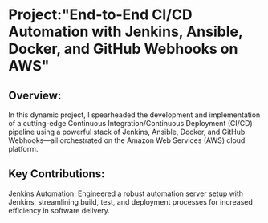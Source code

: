  <h1>Project:"End-to-End CI/CD Automation with Jenkins, Ansible, Docker, and GitHub Webhooks on AWS" </h1>

<h2>Overview:</h2>
<p>In this dynamic project, I spearheaded the development and implementation of a cutting-edge Continuous Integration/Continuous Deployment (CI/CD) pipeline using a powerful stack of Jenkins, Ansible, Docker, and GitHub Webhooks—all orchestrated on the Amazon Web Services (AWS) cloud platform.</p>


<h2>Key Contributions:</h2>
<p>Jenkins Automation: Engineered a robust automation server setup with Jenkins, streamlining build, test, and deployment processes for increased efficiency in software delivery.</p>
















